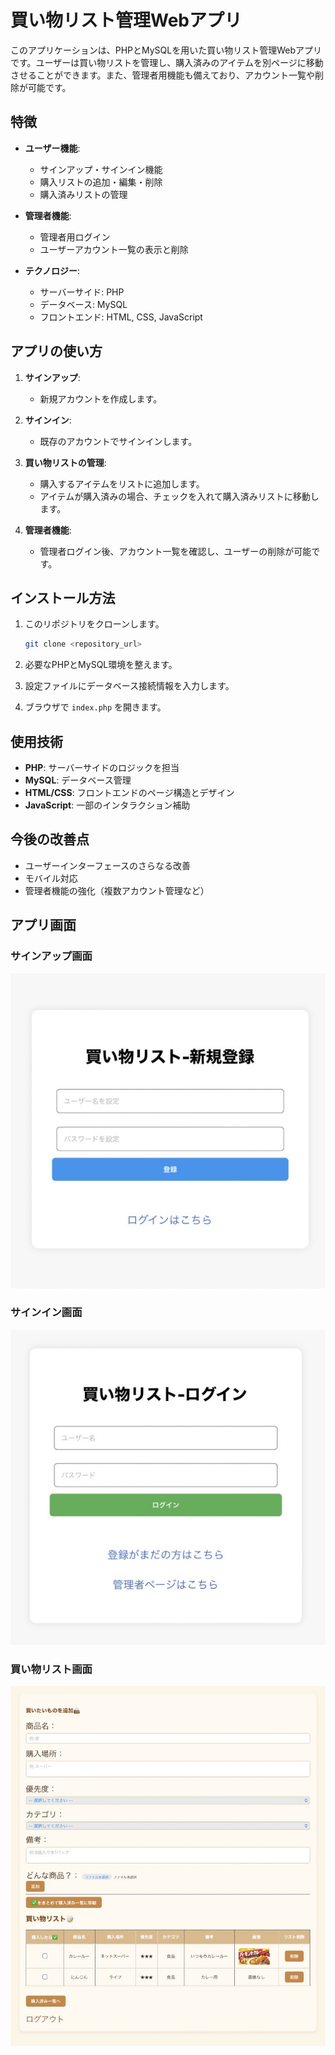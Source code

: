 # 買い物リスト管理Webアプリ

このアプリケーションは、PHPとMySQLを用いた買い物リスト管理Webアプリです。ユーザーは買い物リストを管理し、購入済みのアイテムを別ページに移動させることができます。また、管理者用機能も備えており、アカウント一覧や削除が可能です。

## 特徴

- **ユーザー機能**: 
  - サインアップ・サインイン機能
  - 購入リストの追加・編集・削除
  - 購入済みリストの管理

- **管理者機能**:
  - 管理者用ログイン
  - ユーザーアカウント一覧の表示と削除

- **テクノロジー**:
  - サーバーサイド: PHP
  - データベース: MySQL
  - フロントエンド: HTML, CSS, JavaScript

## アプリの使い方

1. **サインアップ**:
   - 新規アカウントを作成します。
   
2. **サインイン**:
   - 既存のアカウントでサインインします。
   
3. **買い物リストの管理**:
   - 購入するアイテムをリストに追加します。
   - アイテムが購入済みの場合、チェックを入れて購入済みリストに移動します。
   
4. **管理者機能**:
   - 管理者ログイン後、アカウント一覧を確認し、ユーザーの削除が可能です。

## インストール方法

1. このリポジトリをクローンします。

    ```bash
    git clone <repository_url>
    ```

2. 必要なPHPとMySQL環境を整えます。
   
3. 設定ファイルにデータベース接続情報を入力します。

4. ブラウザで `index.php` を開きます。

## 使用技術

- **PHP**: サーバーサイドのロジックを担当
- **MySQL**: データベース管理
- **HTML/CSS**: フロントエンドのページ構造とデザイン
- **JavaScript**: 一部のインタラクション補助

## 今後の改善点

- ユーザーインターフェースのさらなる改善
- モバイル対応
- 管理者機能の強化（複数アカウント管理など）

## アプリ画面

### サインアップ画面
![サインアップ](screenshots/signup.jpg)

### サインイン画面
![サインイン](screenshots/signin.jpg)

### 買い物リスト画面
![買い物リスト](screenshots/tasklist.jpg)